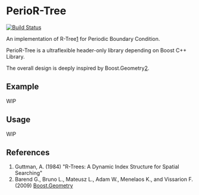 PerioR-Tree
====
[![Build Status](https://travis-ci.org/ToruNiina/periortree.svg?branch=master)](https://travis-ci.org/ToruNiina/periortree)

An implementation of R-Tree[1](#References) for Periodic Boundary Condition.

PerioR-Tree is a ultraflexible header-only library depending on Boost C++ Library.

The overall design is deeply inspired by Boost.Geometry[2](#References).

## Example

WIP

## Usage

WIP

## References

1. Guttman, A. (1984) "R-Trees: A Dynamic Index Structure for Spatial Searching"
2. Barend G., Bruno L., Mateusz L., Adam W., Menelaos K., and Vissarion F. (2009) [Boost.Geometry](http://www.boost.org/doc/libs/1_65_0/libs/geometry/doc/html/index.html)
